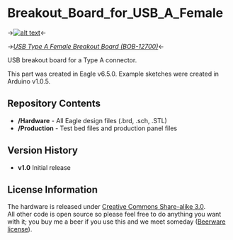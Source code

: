 Breakout_Board_for_USB_A_Female
===============================

->[![alt text](https://dlnmh9ip6v2uc.cloudfront.net/assets/2/a/5/8/3/52f29ce3ce395f99108b4568.jpg)](https://dlnmh9ip6v2uc.cloudfront.net/assets/2/a/5/8/3/52f29ce3ce395f99108b4568.jpg)<-

->[*USB Type A Female Breakout Board (BOB-12700)*](https://www.sparkfun.com/products/12700)<-

USB breakout board for a Type A connector.

This part was created in Eagle v6.5.0. Example sketches were created in Arduino v1.0.5.

Repository Contents
-------------------

* **/Hardware** - All Eagle design files (.brd, .sch, .STL)
* **/Production** - Test bed files and production panel files

Version History
---------------
* **v1.0** Initial release

License Information
-------------------
The hardware is released under [Creative Commons Share-alike 3.0](http://creativecommons.org/licenses/by-sa/3.0/).  
All other code is open source so please feel free to do anything you want with it; you buy me a beer if you use this and we meet someday ([Beerware license](http://en.wikipedia.org/wiki/Beerware)).
